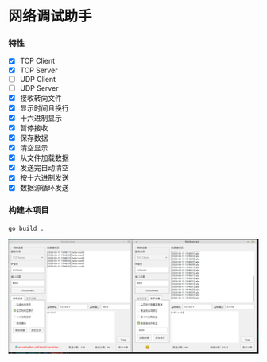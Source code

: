 # 网络调试助手

### 特性
- [x] TCP Client
- [x] TCP Server
- [ ] UDP Client
- [ ] UDP Server
- [x] 接收转向文件
- [x] 显示时间且换行
- [x] 十六进制显示
- [x] 暂停接收
- [x] 保存数据
- [x] 清空显示
- [x] 从文件加载数据
- [x] 发送完自动清空
- [x] 按十六进制发送
- [x] 数据源循环发送

### 构建本项目
```
go build .
```


![APP](./demo.png)

